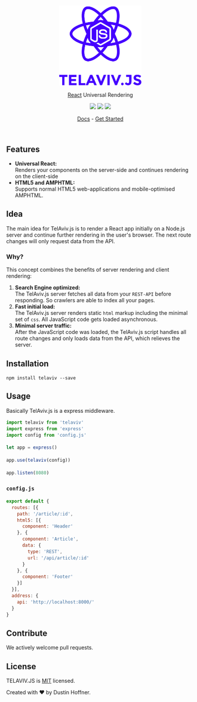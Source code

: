 <p align="center"><img src="docs/img/telavivjs.png" width=220></p>
<p align="center"><a href="https://github.com/facebook/react">React</a> Universal Rendering</p>
<p align="center"><a href="https://travis-ci.org/dustin-H/telaviv"><img src="https://travis-ci.org/dustin-H/telaviv.svg"/></a>&nbsp;<a href="https://codeclimate.com/github/dustin-H/telaviv"><img src="https://codeclimate.com/github/dustin-H/telaviv/badges/gpa.svg" /></a>&nbsp;<a href="https://codeclimate.com/github/dustin-H/telaviv/coverage"><img src="https://codeclimate.com/github/dustin-H/telaviv/badges/coverage.svg" /></a></p>
<p align="center"><a href="https://github.com/dustin-H/telaviv/blob/master/docs/README.md">Docs</a> - <a href="https://github.com/dustin-H/telaviv/blob/master/docs/GetStarted.md">Get Started</a></p>

<br/>

## Features
- **Universal React:**   
Renders your components on the server-side and continues rendering on the client-side
- **HTML5 and AMPHTML:**  
Supports normal HTML5 web-applications and mobile-optimised AMPHTML.

## Idea
The main idea for TelAviv.js is to render a React app initially on a Node.js server and continue further rendering in the user's browser. The next route changes will only request data from the API.

### Why?
This concept combines the benefits of server rendering and client rendering:

1. **Search Engine optimized:**  
The TelAviv.js server fetches all data from your `REST-API` before responding. So crawlers are able to index all your pages.
2. **Fast initial load:**  
The TelAviv.js server renders static `html` markup including the minimal set of `css`. All JavaScript code gets loaded asynchronous.
3. **Minimal server traffic:**  
After the JavaScript code was loaded, the TelAviv.js script handles all route changes and only loads data from the API, which relieves the server.

## Installation
```
npm install telaviv --save
```

## Usage
Basically TelAviv.js is a express middleware.

```js
import telaviv from 'telaviv'
import express from 'express'
import config from 'config.js'

let app = express()

app.use(telaviv(config))

app.listen(8080)
```

### `config.js`
```js
export default {
  routes: [{
    path: '/article/:id',
    html5: [{
      component: 'Header'
    }, {
      component: 'Article',
      data: {
        type: 'REST',
        url: '/api/article/:id'
      }
    }, {
      component: 'Footer'
    }]
  }],
  address: {
    api: 'http://localhost:8000/'
  }
}
```

## Contribute
We actively welcome pull requests.

## License
TELAVIV.JS is [MIT](https://github.com/dustin-H/telaviv/blob/master/LICENSE) licensed.

Created with ♥ by Dustin Hoffner.
